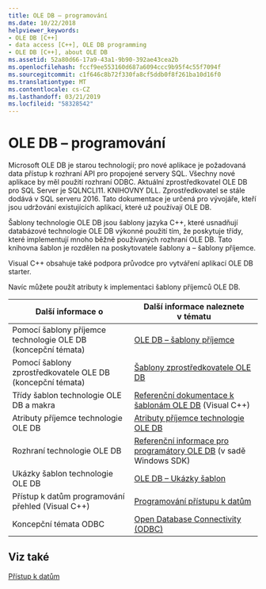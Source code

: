 ```yaml
---
title: OLE DB – programování
ms.date: 10/22/2018
helpviewer_keywords:
- OLE DB [C++]
- data access [C++], OLE DB programming
- OLE DB [C++], about OLE DB
ms.assetid: 52a80d66-17a9-43a1-9b90-392ae43cea2b
ms.openlocfilehash: fccf9ee553160d687a6094ccc9b95f4c55f7094f
ms.sourcegitcommit: c1f646c8b72f330fa8cf5ddb0f8f261ba10d16f0
ms.translationtype: MT
ms.contentlocale: cs-CZ
ms.lasthandoff: 03/21/2019
ms.locfileid: "58328542"
---
```

# <a name="ole-db-programming"></a>OLE DB – programování

Microsoft OLE DB je starou technologií; pro nové aplikace je požadovaná data přístup k rozhraní API pro propojené servery SQL. Všechny nové aplikace by měl použití rozhraní ODBC. Aktuální zprostředkovatel OLE DB pro SQL Server je SQLNCLI11. KNIHOVNY DLL. Zprostředkovatel se stále dodává v SQL serveru 2016. Tato dokumentace je určená pro vývojáře, kteří jsou udržování existujících aplikací, které už používají OLE DB.

Šablony technologie OLE DB jsou šablony jazyka C++, které usnadňují databázové technologie OLE DB výkonné použití tím, že poskytuje třídy, které implementují mnoho běžně používaných rozhraní OLE DB. Tato knihovna šablon je rozdělen na poskytovatele šablony a – šablony příjemce.

Visual C++ obsahuje také podpora průvodce pro vytváření aplikací OLE DB starter.

Navíc můžete použít atributy k implementaci šablony příjemců OLE DB.

|Další informace o|Další informace naleznete v tématu|
|-------------------------|---------|
|Pomocí šablony příjemce technologie OLE DB (koncepční témata)|[OLE DB – šablony příjemce](../../data/oledb/ole-db-consumer-templates-cpp.md)|
|Pomocí šablony zprostředkovatele OLE DB (koncepční témata)|[Šablony zprostředkovatele OLE DB](../../data/oledb/ole-db-provider-templates-cpp.md)|
|Třídy šablon technologie OLE DB a makra|[Referenční dokumentace k šablonám OLE DB](../../data/oledb/ole-db-templates.md) (Visual C++)|
|Atributy příjemce technologie OLE DB|[Atributy příjemce technologie OLE DB](../../windows/ole-db-consumer-attributes.md)|
|Rozhraní technologie OLE DB|[Referenční informace pro programátory OLE DB](/sql/connect/oledb/oledb-driver-for-sql-server) (v sadě Windows SDK)|
|Ukázky šablon technologie OLE DB|[OLE DB – Ukázky šablon](https://github.com/Microsoft/VCSamples)|
|Přístup k datům programování přehled (Visual C++)|[Programování přístupu k datům](../../data/data-access-programming-mfc-atl.md)|
|Koncepční témata ODBC|[Open Database Connectivity (ODBC)](../../data/odbc/open-database-connectivity-odbc.md)|

## <a name="see-also"></a>Viz také

[Přístup k datům](../data-access-in-cpp.md)